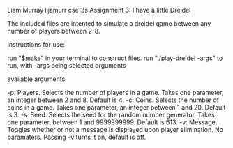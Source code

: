 Liam Murray
lijamurr
cse13s Assignment 3: I have a little Dreidel

The included files are intented to simulate a dreidel game between any number of players between 2-8.

Instructions for use:

run "$make" in your terminal to construct files.
run "./play-dreidel -args" to run, with -args being selected arguments

available arguments:

-p: Players. Selects the number of players in a game. Takes one parameter, an integer between 2 and 8. Default is 4.
-c: Coins. Selects the number of coins in a game. Takes one parameter, an integer between 1 and 20. Default is 3.
-s: Seed. Selects the seed for the random number generator. Takes one parameter, between 1 and 9999999999. Default is 613.
-v: Message. Toggles whether or not a message is displayed upon player elimination. No paramaters. Passing -v turns it on, default is off.
